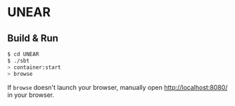 # UNEAR #

## Build & Run ##

```sh
$ cd UNEAR
$ ./sbt
> container:start
> browse
```

If `browse` doesn't launch your browser, manually open [http://localhost:8080/](http://localhost:8080/) in your browser.
